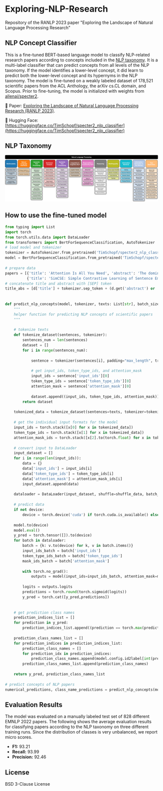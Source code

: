 # Exploring-NLP-Research
Repository of the RANLP 2023 paper "Exploring the Landscape of Natural Language Processing Research"



## NLP Concept Classifier

This is a fine-tuned BERT-based language model to classify NLP-related research papers according to concepts included in the [NLP taxonomy](#nlp-taxonomy). 
It is a multi-label classifier that can predict concepts from all levels of the NLP taxonomy. 
If the model identifies a lower-level concept, it did learn to predict both the lower-level concept and its hypernyms in the NLP taxonomy.
The model is fine-tuned on a weakly labeled dataset of 178,521 scientific papers from the ACL Anthology, the arXiv cs.CL domain, and Scopus.
Prior to fine-tuning, the model is initialized with weights from [allenai/specter2](https://huggingface.co/allenai/specter2).

📄 Paper: [Exploring the Landscape of Natural Language Processing Research (RANLP 2023)](tbp).

🤗 Hugging Face: [https://huggingface.co/TimSchopf/specter2_nlp_classifier](https://huggingface.co/TimSchopf/specter2_nlp_classifier)


<a name="#nlp-taxonomy"/></a>
## NLP Taxonomy

![NLP taxonomy](https://github.com/sebischair/Exploring-NLP-Research/blob/main/figures/NLP-Taxonomy.jpg?raw=true)


## How to use the fine-tuned model

```python
from typing import List
import torch
from torch.utils.data import DataLoader
from transformers import BertForSequenceClassification, AutoTokenizer
# load model and tokenizer
tokenizer = AutoTokenizer.from_pretrained('TimSchopf/specter2_nlp_classifier')
model = BertForSequenceClassification.from_pretrained('TimSchopf/specter2_nlp_classifier')

# prepare data
papers = [{'title': 'Attention Is All You Need', 'abstract': 'The dominant sequence transduction models are based on complex recurrent or convolutional neural networks in an encoder-decoder configuration. The best performing models also connect the encoder and decoder through an attention mechanism. We propose a new simple network architecture, the Transformer, based solely on attention mechanisms, dispensing with recurrence and convolutions entirely. Experiments on two machine translation tasks show these models to be superior in quality while being more parallelizable and requiring significantly less time to train. Our model achieves 28.4 BLEU on the WMT 2014 English-to-German translation task, improving over the existing best results, including ensembles by over 2 BLEU. On the WMT 2014 English-to-French translation task, our model establishes a new single-model state-of-the-art BLEU score of 41.8 after training for 3.5 days on eight GPUs, a small fraction of the training costs of the best models from the literature. We show that the Transformer generalizes well to other tasks by applying it successfully to English constituency parsing both with large and limited training data.'},
          {'title': 'SimCSE: Simple Contrastive Learning of Sentence Embeddings', 'abstract': 'This paper presents SimCSE, a simple contrastive learning framework that greatly advances state-of-the-art sentence embeddings. We first describe an unsupervised approach, which takes an input sentence and predicts itself in a contrastive objective, with only standard dropout used as noise. This simple method works surprisingly well, performing on par with previous supervised counterparts. We find that dropout acts as minimal data augmentation, and removing it leads to a representation collapse. Then, we propose a supervised approach, which incorporates annotated pairs from natural language inference datasets into our contrastive learning framework by using "entailment" pairs as positives and "contradiction" pairs as hard negatives. We evaluate SimCSE on standard semantic textual similarity (STS) tasks, and our unsupervised and supervised models using BERT base achieve an average of 76.3% and 81.6% Spearmans correlation respectively, a 4.2% and 2.2% improvement compared to the previous best results. We also show -- both theoretically and empirically -- that the contrastive learning objective regularizes pre-trained embeddings anisotropic space to be more uniform, and it better aligns positive pairs when supervised signals are available.'}]
# concatenate title and abstract with [SEP] token
title_abs = [d['title'] + tokenizer.sep_token + (d.get('abstract') or '') for d in papers]


def predict_nlp_concepts(model, tokenizer, texts: List[str], batch_size=8, device=None, shuffle_data=False):
    """
    helper function for predicting NLP concepts of scientific papers
    """
    
    # tokenize texts
    def tokenize_dataset(sentences, tokenizer):
        sentences_num = len(sentences)
        dataset = []
        for i in range(sentences_num):
            
            sentence = tokenizer(sentences[i], padding="max_length", truncation=True, return_tensors='pt', max_length=model.config.max_position_embeddings)
            
            # get input_ids, token_type_ids, and attention_mask
            input_ids = sentence['input_ids'][0]
            token_type_ids = sentence['token_type_ids'][0]
            attention_mask = sentence['attention_mask'][0]

            dataset.append((input_ids, token_type_ids, attention_mask))
        return dataset

    tokenized_data = tokenize_dataset(sentences=texts, tokenizer=tokenizer)
    
    # get the individual input formats for the model
    input_ids = torch.stack([x[0] for x in tokenized_data])
    token_type_ids = torch.stack([x[1] for x in tokenized_data])
    attention_mask_ids = torch.stack([x[2].to(torch.float) for x in tokenized_data])
    
    # convert input to DataLoader
    input_dataset = []
    for i in range(len(input_ids)):
        data = {}
        data['input_ids'] = input_ids[i]
        data['token_type_ids'] = token_type_ids[i]
        data['attention_mask'] = attention_mask_ids[i]
        input_dataset.append(data)

    dataloader = DataLoader(input_dataset, shuffle=shuffle_data, batch_size=batch_size)
    
    # predict data
    if not device:
        device = torch.device('cuda') if torch.cuda.is_available() else torch.device('cpu')

    model.to(device)
    model.eval()
    y_pred = torch.tensor([]).to(device)
    for batch in dataloader:
        batch = {k: v.to(device) for k, v in batch.items()}
        input_ids_batch = batch['input_ids']
        token_type_ids_batch = batch['token_type_ids']
        mask_ids_batch = batch['attention_mask']

        with torch.no_grad():
            outputs = model(input_ids=input_ids_batch, attention_mask=mask_ids_batch, token_type_ids=token_type_ids_batch)

        logits = outputs.logits
        predictions = torch.round(torch.sigmoid(logits))
        y_pred = torch.cat([y_pred,predictions])
        
    
    # get prediction class names
    prediction_indices_list = []
    for prediction in y_pred:
        prediction_indices_list.append((prediction == torch.max(prediction)).nonzero(as_tuple=True)[0])

    prediction_class_names_list = []
    for prediction_indices in prediction_indices_list:
        prediction_class_names = []
        for prediction_idx in prediction_indices:
            prediction_class_names.append(model.config.id2label[int(prediction_idx)])
        prediction_class_names_list.append(prediction_class_names)

    return y_pred, prediction_class_names_list

# predict concepts of NLP papers
numerical_predictions, class_name_predictions = predict_nlp_concepts(model=model, tokenizer=tokenizer, texts=title_abs)
```
## Evaluation Results

The model was evaluated on a manually labeled test set of 828 different EMNLP 2022 papers. The following shows the average evaluation results for classifying papers according to the NLP taxonomy on three different training runs. Since the distribution of classes is very unbalanced, we report micro scores.

* **F1:** 93.21
* **Recall:** 93.99
* **Precision:** 92.46

## License
BSD 3-Clause License
